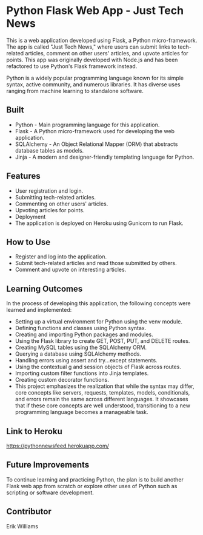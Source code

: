 # Python Flask Web App - Just Tech News

This is a web application developed using Flask, a Python micro-framework. The app is called "Just Tech News," where users can submit links to tech-related articles, comment on other users' articles, and upvote articles for points. This app was originally developed with Node.js and has been refactored to use Python's Flask framework instead.

Python is a widely popular programming language known for its simple syntax, active community, and numerous libraries. It has diverse uses ranging from machine learning to standalone software.

## Built

- Python - Main programming language for this application.
- Flask - A Python micro-framework used for developing the web application.
- SQLAlchemy - An Object Relational Mapper (ORM) that abstracts database tables as models.
- Jinja - A modern and designer-friendly templating language for Python.

## Features

- User registration and login.
- Submitting tech-related articles.
- Commenting on other users' articles.
- Upvoting articles for points.
- Deployment
- The application is deployed on Heroku using Gunicorn to run Flask.

## How to Use

- Register and log into the application.
- Submit tech-related articles and read those submitted by others.
- Comment and upvote on interesting articles.

## Learning Outcomes

In the process of developing this application, the following concepts were learned and implemented:

- Setting up a virtual environment for Python using the venv module.
- Defining functions and classes using Python syntax.
- Creating and importing Python packages and modules.
- Using the Flask library to create GET, POST, PUT, and DELETE routes.
- Creating MySQL tables using the SQLAlchemy ORM.
- Querying a database using SQLAlchemy methods.
- Handling errors using assert and try...except statements.
- Using the contextual g and session objects of Flask across routes.
- Importing custom filter functions into Jinja templates.
- Creating custom decorator functions.
- This project emphasizes the realization that while the syntax may differ, core concepts like servers, requests, templates, models, conditionals, and errors remain the same across different languages. It showcases that if these core concepts are well understood, transitioning to a new programming language becomes a manageable task.

## Link to Heroku

https://pythonnewsfeed.herokuapp.com/

## Future Improvements

To continue learning and practicing Python, the plan is to build another Flask web app from scratch or explore other uses of Python such as scripting or software development.

## Contributor

Erik Williams
